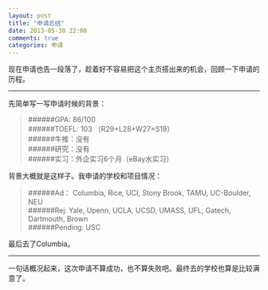 ```yaml
---
layout: post
title: "申请总结"
date: 2013-05-30 22:00
comments: true
categories: 申请
---
```

现在申请也告一段落了，趁着好不容易把这个主页搭出来的机会，回顾一下申请的历程。  
***
先简单写一写申请时候的背景：  
>######GPA: 86/100   
######TOEFL: 103 （R29+L28+W27+S19）   
######牛推：没有  
######研究：没有  
######实习：外企实习6个月（eBay水实习）

背景大概就是这样子。我申请的学校和项目情况：   
>######Ad： Columbia, Rice, UCI, Stony Brook, TAMU, UC-Boulder, NEU  
######Rej: Yale, Upenn, UCLA, UCSD, UMASS, UFL, Gatech, Dartmouth, Brown  
######Pending: USC  

最后去了Columbia。

***
一句话概况起来，这次申请不算成功，也不算失败吧。最终去的学校也算是比较满意了。  


